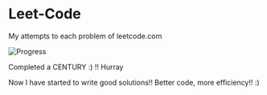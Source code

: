 # Leet-Code
My attempts to each problem of leetcode.com

![Progress](https://img.shields.io/badge/progress-146%20%2F%20285-ff69b4.svg)

Completed a CENTURY :) !! Hurray

Now I have started to write good solutions!! Better code, more efficiency!! :)
